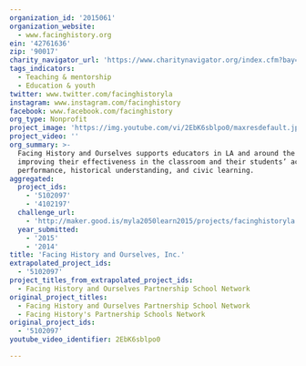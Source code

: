 ```yaml
---
organization_id: '2015061'
organization_website:
  - www.facinghistory.org
ein: '42761636'
zip: '90017'
charity_navigator_url: 'https://www.charitynavigator.org/index.cfm?bay=search.profile&ein=42761636'
tags_indicators:
  - Teaching & mentorship
  - Education & youth
twitter: www.twitter.com/facinghistoryla
instagram: www.instagram.com/facinghistory
facebook: www.facebook.com/facinghistory
org_type: Nonprofit
project_image: 'https://img.youtube.com/vi/2EbK6sblpo0/maxresdefault.jpg'
project_video: ''
org_summary: >-
  Facing History and Ourselves supports educators in LA and around the world,
  improving their effectiveness in the classroom and their students’ academic
  performance, historical understanding, and civic learning.
aggregated:
  project_ids:
    - '5102097'
    - '4102197'
  challenge_url:
    - 'http://maker.good.is/myla2050learn2015/projects/facinghistoryla.html'
  year_submitted:
    - '2015'
    - '2014'
title: 'Facing History and Ourselves, Inc.'
extrapolated_project_ids:
  - '5102097'
project_titles_from_extrapolated_project_ids:
  - Facing History and Ourselves Partnership School Network
original_project_titles:
  - Facing History and Ourselves Partnership School Network
  - Facing History's Partnership Schools Network
original_project_ids:
  - '5102097'
youtube_video_identifier: 2EbK6sblpo0

---
```

